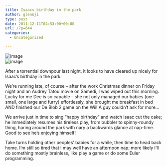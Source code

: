 ```yaml
---
title: Isaacs birthday in the park
author: glennji
type: post
date: 2011-12-11T04:53:00+00:00
url: /?p=644
categories:
  - Uncategorized

---
```

<img style="display:block;margin-right:auto;margin-left:auto;" alt="image" src="/wp-content/uploads/2011/12/wpid-IMAG0096.jpg" />
  
<img style="display:block;margin-right:auto;margin-left:auto;" alt="image" src="/wp-content/uploads/2011/12/wpid-IMAG0111.jpg" />

After a torrential downpour last night, it looks to have cleared up nicely for Isaac&#8217;s birthday in the park.

We&#8217;re running late, of course &#8211; after the work Christmas dinner on Friday night and an Audrey Tatou movie on Samedi, I was wiped out this morning. Lucky for me Dee is so capable &#8211; she not only managed our babies (one small, one large and furry) effortlessly, she brought me breakfast in bed AND finished our De Blob 2 game on the Wii! A guy couldn&#8217;t ask for more&#8230;

We arrive just in time to sing &#8220;happy birthday&#8221; and watch Isaac cut the cake; he immediately resumes his tireless play, from bubbler to spinny-roundy thing, haring around the park with nary a backwards glance at nap-time. Good to see he&#8217;s enjoying himself!

Take turns holding other peoples&#8217; babies for a while, then time to head back home. I&#8217;m still so tired that I may well have an afternoon nap; more likely I&#8217;ll do something mostly brainless, like play a game or do some Euler programming.
